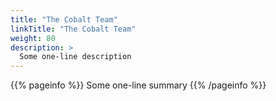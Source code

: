 ```yaml
---
title: "The Cobalt Team"
linkTitle: "The Cobalt Team"
weight: 80
description: >
  Some one-line description
---
```


{{% pageinfo %}}
Some one-line summary
{{% /pageinfo %}}

<!-- Add more content  -->
